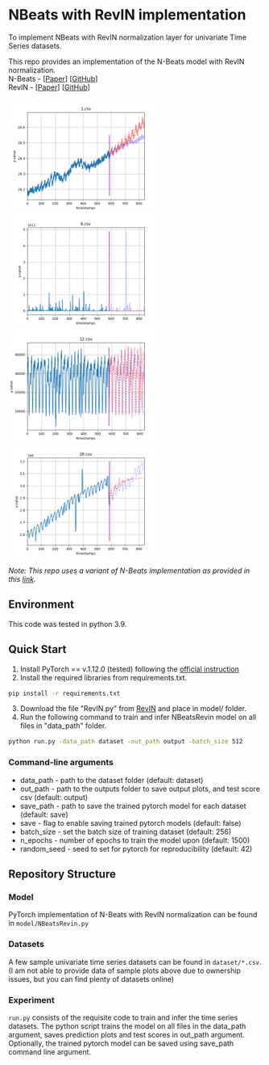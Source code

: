 # NBeats with RevIN implementation
To implement NBeats with RevIN normalization layer for univariate Time Series datasets.

This repo provides an implementation of the N-Beats model with RevIN normalization.\
N-Beats - [[Paper](https://arxiv.org/abs/1905.10437)] [[GitHub](https://github.com/ElementAI/N-BEATS)]\
RevIN - [[Paper](https://openreview.net/pdf?id=cGDAkQo1C0p)] [[GitHub](https://github.com/ts-kim/RevIN)]

<img src="samples/1.png" alt="1.png" width="300"/> <img src="samples/6.png" alt="6.png" width="300"/>\
<img src="samples/12.png" alt="12.png" width="300"/> <img src="samples/28.png" alt="28.png" width="300"/>

_Note: This repo uses a variant of N-Beats implementation as provided in this [link](https://github.com/philipperemy/n-beats)._

## Environment
This code was tested in python 3.9.

## Quick Start
1. Install PyTorch == v.1.12.0 (tested) following the [official instruction](https://pytorch.org/)
2. Install the required libraries from requirements.txt.
```bash
pip install -r requirements.txt
```
3. Download the file "RevIN.py" from [RevIN](https://github.com/ts-kim/RevIN) and place in model/ folder.
4. Run the following command to train and infer NBeatsRevin model on all files in "data_path" folder.
```bash
python run.py -data_path dataset -out_path output -batch_size 512
```
### Command-line arguments
- data_path - path to the dataset folder (default: dataset)
- out_path - path to the outputs folder to save output plots, and test score csv (default: output)
- save_path - path to save the trained pytorch model for each dataset (default: save)
- save - flag to enable saving trained pytorch models (default: false)
- batch_size - set the batch size of training dataset (default: 256)
- n_epochs - number of epochs to train the model upon (default: 1500)
- random_seed - seed to set for pytorch for reproducibility (default: 42)


## Repository Structure

### Model
PyTorch implementation of N-Beats with RevIN normalization can be found in `model/NBeatsRevin.py`

### Datasets
A few sample univariate time series datasets can be found in `dataset/*.csv`. (I am not able to provide data of sample plots above due to ownership issues, but you can find plenty of datasets online)

### Experiment
`run.py` consists of the requisite code to train and infer the time series datasets. The python script trains the model on all files in the data_path argument, saves prediction plots and test scores in out_path argument. Optionally, the trained pytorch model can be saved using save_path command line argument.

